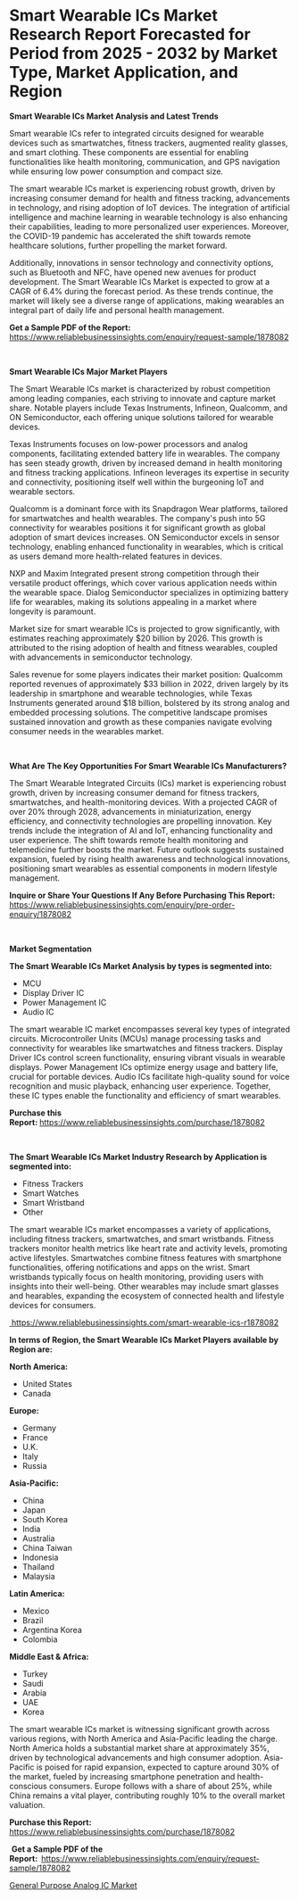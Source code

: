 <p><h1>Smart Wearable ICs Market Research Report Forecasted for Period from 2025 -  2032 by Market Type, Market Application, and Region</h1></p><p><strong>Smart Wearable ICs Market Analysis and Latest Trends</strong></p>
<p><p>Smart wearable ICs refer to integrated circuits designed for wearable devices such as smartwatches, fitness trackers, augmented reality glasses, and smart clothing. These components are essential for enabling functionalities like health monitoring, communication, and GPS navigation while ensuring low power consumption and compact size.</p><p>The smart wearable ICs market is experiencing robust growth, driven by increasing consumer demand for health and fitness tracking, advancements in technology, and rising adoption of IoT devices. The integration of artificial intelligence and machine learning in wearable technology is also enhancing their capabilities, leading to more personalized user experiences. Moreover, the COVID-19 pandemic has accelerated the shift towards remote healthcare solutions, further propelling the market forward.</p><p>Additionally, innovations in sensor technology and connectivity options, such as Bluetooth and NFC, have opened new avenues for product development. The Smart Wearable ICs Market is expected to grow at a CAGR of 6.4% during the forecast period. As these trends continue, the market will likely see a diverse range of applications, making wearables an integral part of daily life and personal health management.</p></p>
<p><strong>Get a Sample PDF of the Report:&nbsp;</strong> <a href="https://www.reliablebusinessinsights.com/enquiry/request-sample/1878082?utm_campaign=2716&utm_medium=2&utm_source=Github&utm_content=ia&utm_term=07042025&utm_id=smart-wearable-ics">https://www.reliablebusinessinsights.com/enquiry/request-sample/1878082</a></p>
<p>&nbsp;</p>
<p><strong>Smart Wearable ICs Major Market Players</strong></p>
<p><p>The Smart Wearable ICs market is characterized by robust competition among leading companies, each striving to innovate and capture market share. Notable players include Texas Instruments, Infineon, Qualcomm, and ON Semiconductor, each offering unique solutions tailored for wearable devices.</p><p>Texas Instruments focuses on low-power processors and analog components, facilitating extended battery life in wearables. The company has seen steady growth, driven by increased demand in health monitoring and fitness tracking applications. Infineon leverages its expertise in security and connectivity, positioning itself well within the burgeoning IoT and wearable sectors.</p><p>Qualcomm is a dominant force with its Snapdragon Wear platforms, tailored for smartwatches and health wearables. The company's push into 5G connectivity for wearables positions it for significant growth as global adoption of smart devices increases. ON Semiconductor excels in sensor technology, enabling enhanced functionality in wearables, which is critical as users demand more health-related features in devices.</p><p>NXP and Maxim Integrated present strong competition through their versatile product offerings, which cover various application needs within the wearable space. Dialog Semiconductor specializes in optimizing battery life for wearables, making its solutions appealing in a market where longevity is paramount.</p><p>Market size for smart wearable ICs is projected to grow significantly, with estimates reaching approximately $20 billion by 2026. This growth is attributed to the rising adoption of health and fitness wearables, coupled with advancements in semiconductor technology.</p><p>Sales revenue for some players indicates their market position: Qualcomm reported revenues of approximately $33 billion in 2022, driven largely by its leadership in smartphone and wearable technologies, while Texas Instruments generated around $18 billion, bolstered by its strong analog and embedded processing solutions. The competitive landscape promises sustained innovation and growth as these companies navigate evolving consumer needs in the wearables market.</p></p>
<p>&nbsp;</p>
<p><strong>What Are The Key Opportunities For Smart Wearable ICs Manufacturers?</strong></p>
<p><p>The Smart Wearable Integrated Circuits (ICs) market is experiencing robust growth, driven by increasing consumer demand for fitness trackers, smartwatches, and health-monitoring devices. With a projected CAGR of over 20% through 2028, advancements in miniaturization, energy efficiency, and connectivity technologies are propelling innovation. Key trends include the integration of AI and IoT, enhancing functionality and user experience. The shift towards remote health monitoring and telemedicine further boosts the market. Future outlook suggests sustained expansion, fueled by rising health awareness and technological innovations, positioning smart wearables as essential components in modern lifestyle management.</p></p>
<p><strong>Inquire or Share Your Questions If Any Before Purchasing This Report:</strong> <a href="https://www.reliablebusinessinsights.com/enquiry/pre-order-enquiry/1878082?utm_campaign=2716&utm_medium=2&utm_source=Github&utm_content=ia&utm_term=07042025&utm_id=smart-wearable-ics">https://www.reliablebusinessinsights.com/enquiry/pre-order-enquiry/1878082</a></p>
<p>&nbsp;</p>
<p><strong>Market Segmentation</strong></p>
<p><strong>The Smart Wearable ICs Market Analysis by types is segmented into:</strong></p>
<p><ul><li>MCU</li><li>Display Driver IC</li><li>Power Management IC</li><li>Audio IC</li></ul></p>
<p><p>The smart wearable IC market encompasses several key types of integrated circuits. Microcontroller Units (MCUs) manage processing tasks and connectivity for wearables like smartwatches and fitness trackers. Display Driver ICs control screen functionality, ensuring vibrant visuals in wearable displays. Power Management ICs optimize energy usage and battery life, crucial for portable devices. Audio ICs facilitate high-quality sound for voice recognition and music playback, enhancing user experience. Together, these IC types enable the functionality and efficiency of smart wearables.</p></p>
<p><strong>Purchase this Report:&nbsp;</strong><a href="https://www.reliablebusinessinsights.com/purchase/1878082?utm_campaign=2716&utm_medium=2&utm_source=Github&utm_content=ia&utm_term=07042025&utm_id=smart-wearable-ics">https://www.reliablebusinessinsights.com/purchase/1878082</a></p>
<p>&nbsp;</p>
<p><strong>The Smart Wearable ICs Market Industry Research by Application is segmented into:</strong></p>
<p><ul><li>Fitness Trackers</li><li>Smart Watches</li><li>Smart Wristband</li><li>Other</li></ul></p>
<p><p>The smart wearable ICs market encompasses a variety of applications, including fitness trackers, smartwatches, and smart wristbands. Fitness trackers monitor health metrics like heart rate and activity levels, promoting active lifestyles. Smartwatches combine fitness features with smartphone functionalities, offering notifications and apps on the wrist. Smart wristbands typically focus on health monitoring, providing users with insights into their well-being. Other wearables may include smart glasses and hearables, expanding the ecosystem of connected health and lifestyle devices for consumers.</p></p>
<p><a href="https://www.reliablebusinessinsights.com/smart-wearable-ics-r1878082?utm_campaign=2716&utm_medium=2&utm_source=Github&utm_content=ia&utm_term=07042025&utm_id=smart-wearable-ics">&nbsp;https://www.reliablebusinessinsights.com/smart-wearable-ics-r1878082</a></p>
<p><strong>In terms of Region, the Smart Wearable ICs Market Players available by Region are:</strong></p>
<p>
    <p> <strong> North America: </strong>
        <ul>
            <li>United States</li>
            <li>Canada</li>
        </ul>
        </p> 
    <p> <strong> Europe: </strong>
        <ul>
            <li>Germany</li>
            <li>France</li>
            <li>U.K.</li>
            <li>Italy</li>
            <li>Russia</li>
        </ul>
        </p> 
    <p> <strong> Asia-Pacific: </strong>
        <ul>
            <li>China</li>
            <li>Japan</li>
            <li>South Korea</li>
            <li>India</li>
            <li>Australia</li>
            <li>China Taiwan</li>
            <li>Indonesia</li>
            <li>Thailand</li>
            <li>Malaysia</li>
        </ul>
        </p> 
    <p> <strong> Latin America: </strong>
        <ul>
            <li>Mexico</li>
            <li>Brazil</li>
            <li>Argentina Korea</li>
            <li>Colombia</li>
        </ul>
        </p> 
    <p> <strong> Middle East & Africa: </strong>
        <ul>
            <li>Turkey</li>
            <li>Saudi</li>
            <li>Arabia</li>
            <li>UAE</li>
            <li>Korea</li>
        </ul>
    </p>
    </p>
<p><p>The smart wearable ICs market is witnessing significant growth across various regions, with North America and Asia-Pacific leading the charge. North America holds a substantial market share at approximately 35%, driven by technological advancements and high consumer adoption. Asia-Pacific is poised for rapid expansion, expected to capture around 30% of the market, fueled by increasing smartphone penetration and health-conscious consumers. Europe follows with a share of about 25%, while China remains a vital player, contributing roughly 10% to the overall market valuation.</p></p>
<p><strong>Purchase this Report: </strong><a href="https://www.reliablebusinessinsights.com/purchase/1878082?utm_campaign=2716&utm_medium=2&utm_source=Github&utm_content=ia&utm_term=07042025&utm_id=smart-wearable-ics">https://www.reliablebusinessinsights.com/purchase/1878082</a></p>
<p>&nbsp;<strong>Get a Sample PDF of the Report:&nbsp;&nbsp;</strong><a href="https://www.reliablebusinessinsights.com/enquiry/request-sample/1878082?utm_campaign=2716&utm_medium=2&utm_source=Github&utm_content=ia&utm_term=07042025&utm_id=smart-wearable-ics">https://www.reliablebusinessinsights.com/enquiry/request-sample/1878082</a></p>
<p><strong></strong></p>
<p><p><a href="https://github.com/stephaniwo144/Market-Research-Report-List-1/blob/main/general-purpose-analog-ic-market.md?utm_campaign=2716&utm_medium=2&utm_source=Github&utm_content=ia&utm_term=07042025&utm_id=smart-wearable-ics">General Purpose Analog IC Market</a></p></p>